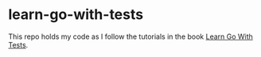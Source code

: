# learn-go-with-tests
This repo holds my code as I follow the tutorials in the book [Learn Go With Tests](https://quii.gitbook.io/learn-go-with-tests/).
